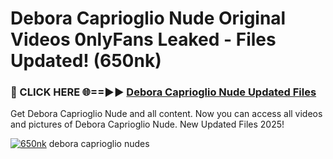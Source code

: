 # Debora Caprioglio Nude Original Videos 0nlyFans Leaked - Files Updated! (650nk)

<h3>🔴 CLICK HERE 🌐==►► <a href="https://tinyurl.com/52m3yx9h" rel="nofollow">Debora Caprioglio Nude Updated Files</a></h3>

Get Debora Caprioglio Nude and all content. Now you can access all videos and pictures of Debora Caprioglio Nude. New Updated Files 2025!

[![650nk](https://i.imgur.com/TnHtlc8.gif)](https://tinyurl.com/52m3yx9h)
debora caprioglio nudes